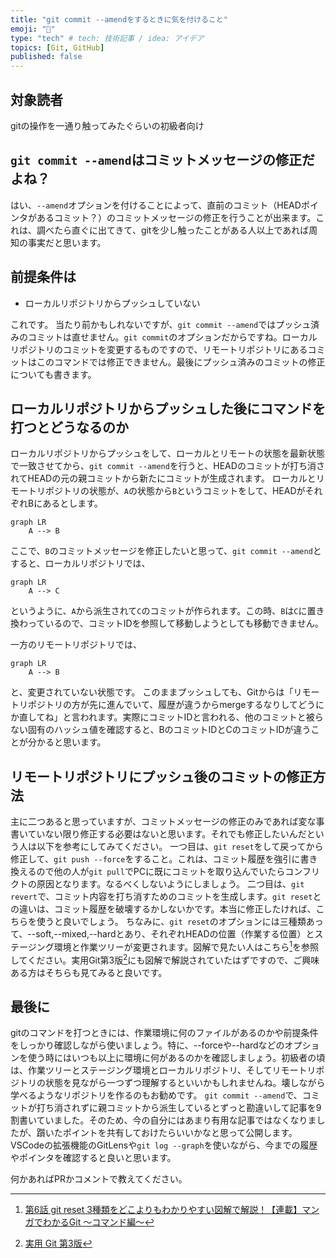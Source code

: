 ```yaml
---
title: "git commit --amendをするときに気を付けること"
emoji: "🌟"
type: "tech" # tech: 技術記事 / idea: アイデア
topics: [Git, GitHub]
published: false
---
```


## 対象読者
gitの操作を一通り触ってみたぐらいの初級者向け

## `git commit --amend`はコミットメッセージの修正だよね？
はい、`--amend`オプションを付けることによって、直前のコミット（HEADポインタがあるコミット？）のコミットメッセージの修正を行うことが出来ます。これは、調べたら直ぐに出てきて、gitを少し触ったことがある人以上であれば周知の事実だと思います。

## 前提条件は

- ローカルリポジトリからプッシュしていない

これです。
当たり前かもしれないですが、`git commit --amend`ではプッシュ済みのコミットは直せません。`git commit`のオプションだからですね。ローカルリポジトリのコミットを変更するものですので、リモートリポジトリにあるコミットはこのコマンドでは修正できません。最後にプッシュ済みのコミットの修正についても書きます。

## ローカルリポジトリからプッシュした後にコマンドを打つとどうなるのか
ローカルリポジトリからプッシュをして、ローカルとリモートの状態を最新状態で一致させてから、`git commit --amend`を行うと、HEADのコミットが打ち消されてHEADの元の親コミットから新たにコミットが生成されます。
ローカルとリモートリポジトリの状態が、`A`の状態から`B`というコミットをして、HEADがそれぞれBにあるとします。

```mermaid
graph LR
    A --> B
```

ここで、`B`のコミットメッセージを修正したいと思って、`git commit --amend`とすると、ローカルリポジトリでは、

```mermaid
graph LR
    A --> C
```

というように、`A`から派生されて`C`のコミットが作られます。この時、`B`は`C`に置き換わっているので、コミットIDを参照して移動しようとしても移動できません。

一方のリモートリポジトリでは、

```mermaid
graph LR
    A --> B
```

と、変更されていない状態です。
このままプッシュしても、Gitからは「リモートリポジトリの方が先に進んでいて、履歴が違うからmergeするなりしてどうにか直してね」と言われます。実際にコミットIDと言われる、他のコミットと被らない固有のハッシュ値を確認すると、BのコミットIDとCのコミットIDが違うことが分かると思います。

## リモートリポジトリにプッシュ後のコミットの修正方法
主に二つあると思っていますが、コミットメッセージの修正のみであれば変な事書いていない限り修正する必要はないと思います。それでも修正したいんだという人は以下を参考にしてみてください。
一つ目は、`git reset`をして戻ってから修正して、`git push --force`をすること。これは、コミット履歴を強引に書き換えるので他の人が`git pull`でPCに既にコミットを取り込んでいたらコンフリクトの原因となります。なるべくしないようにしましょう。
二つ目は、`git revert`で、コミット内容を打ち消すためのコミットを生成します。`git reset`との違いは、コミット履歴を破壊するかしないかです。本当に修正したければ、こちらを使うと良いでしょう。
ちなみに、`git reset`のオプションには三種類あって、--soft,--mixed,--hardとあり、それぞれHEADの位置（作業する位置）とステージング環境と作業ツリーが変更されます。図解で見たい人はこちら[^1]を参照してください。実用Git第3版[^2]にも図解で解説されていたはずですので、ご興味ある方はそちらも見てみると良いです。

## 最後に
gitのコマンドを打つときには、作業環境に何のファイルがあるのかや前提条件をしっかり確認しながら使いましょう。特に、--forceや--hardなどのオプションを使う時にはいつも以上に環境に何があるのかを確認しましょう。初級者の頃は、作業ツリーとステージング環境とローカルリポジトリ、そしてリモートリポジトリの状態を見ながら一つずつ理解するといいかもしれませんね。壊しながら学べるようなリポジトリを作るのもお勧めです。
`git commit --amend`で、コミットが打ち消されずに親コミットから派生しているとずっと勘違いして記事を9割書いていました。そのため、今の自分にはあまり有用な記事ではなくなりましたが、躓いたポイントを共有しておけたらいいかなと思って公開します。VSCodeの拡張機能のGitLensや`git log --graph`を使いながら、今までの履歴やポインタを確認すると良いと思います。

何かあればPRかコメントで教えてください。


[^1]: [第6話 git reset 3種類をどこよりもわかりやすい図解で解説！【連載】マンガでわかるGit ～コマンド編～](https://www.r-staffing.co.jp/engineer/entry/20191129_1)
[^2]: [実用 Git 第3版](https://www.oreilly.co.jp/books/9784814400614/)